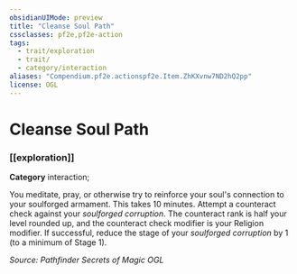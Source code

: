 ```yaml
---
obsidianUIMode: preview
title: "Cleanse Soul Path"
cssclasses: pf2e,pf2e-action
tags:
  - trait/exploration
  - trait/
  - category/interaction
aliases: "Compendium.pf2e.actionspf2e.Item.ZhKXvnw7ND2hQ2pp"
license: OGL
---
```

# Cleanse Soul Path

### [[exploration]]

**Category** interaction; 




You meditate, pray, or otherwise try to reinforce your soul's connection to your soulforged armament. This takes 10 minutes. Attempt a counteract check against your _soulforged corruption_. The counteract rank is half your level rounded up, and the counteract check modifier is your Religion modifier. If successful, reduce the stage of your _soulforged corruption_ by 1 (to a minimum of Stage 1).

*Source: Pathfinder Secrets of Magic*
*OGL*